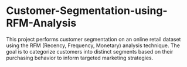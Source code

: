 # Customer-Segmentation-using-RFM-Analysis
This project performs customer segmentation on an online retail dataset using the RFM (Recency, Frequency, Monetary) analysis technique. The goal is to categorize customers into distinct segments based on their purchasing behavior to inform targeted marketing strategies.
